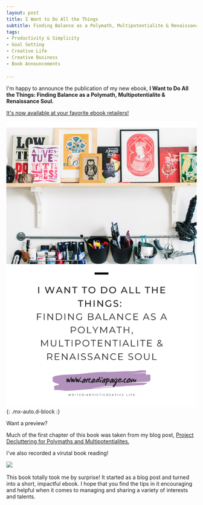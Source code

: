 ```yaml
---
layout: post
title: I Want to Do All the Things
subtitle: Finding Balance as a Polymath, Multipotentialite & Renaissance Soul
tags:
- Productivity & Simplicity
- Goal Setting
- Creative Life
- Creative Business
- Book Announcements

---
```

I'm happy to announce the publication of my new ebook, **I Want to Do All the Things: Finding Balance as a Polymath, Multipotentialite & Renaissance Soul.**

[It's now available at your favorite ebook retailers!](https://payhip.com/b/4ljG)

![](/uploads/all-the-things-pin.png){: .mx-auto.d-block :}

Want a preview?

Much of the first chapter of this book was taken from my blog post, [Project Decluttering for Polymaths and Multipotentialites.](https://arcadiapage.com/2020-07-02-reducing-polymath-and-multipotentialite-project-overload/)

I've also recorded a virutal book reading!

[![](http://img.youtube.com/vi/6z4iYMzriq4/0.jpg)](http://www.youtube.com/watch?v=6z4iYMzriq4 "I Want to Do All the Things Book Reading")

This book totally took me by surprise! It started as a blog post and turned into a short, impactful ebook. I hope that you find the tips in it encouraging and helpful when it comes to managing and sharing a variety of interests and talents.
